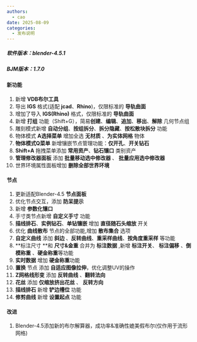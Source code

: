 ```yaml
---
authors: 
  - cao
date: 2025-08-09
categories:
  - 发布说明
---
```


##### 软件版本：blender-4.5.1

##### BJM版本：1.7.0

#### 新功能

1. 新增 **VDB布尔工具**
2. 导出 **IGS** 格式(适配 **jcad**、**Rhino**)，仅限标准的 **导轨曲面**
3. 增加了导入 **IGS(Rhino)** 格式，仅限标准的 **导轨曲面**
4. 新增 **打组** 功能（Shift+G），简易**创建**、**编辑**、**追加**、**移出**、**解除** 几何节点组
5. 雕刻模式新增 **自动分组**、**按组拆分**、**拆分隐藏**、**按松散块拆分** 功能
6. 物体模式 **A选择菜单** 增加全选 **无材质** 、**为实体网格** 物体
7. **物体模式Q菜单** 新增镶嵌节点管理功能：**仅开孔**、**开关钻石**
8. **Shift+A** 拖拽菜单添加 **常用资产**、**钻石镶口** 类别资产
9. **管理修改器面板** 添加 **批量移动选中修改器** 、 **批量应用选中修改器**
10. 世界环境属性面板增加 **删除全部世界环境**

#### 节点

1. 更新适配Blender-4.5 **节点面板**
1. 优化节点交互，添加 **防呆提示**
1. 新增 **参数化镶口**
1. 手寸类节点新增 **自定义手寸** 功能
1. **描线排石**、**实例钻石**、**单钻镶嵌** 增加 **直径随石头缩放** 开关
1. 优化 **曲线散布** 节点的全部功能,增加 **散布集合** 选项
1. **自定义曲线** 添加 **斜边** 、**反转曲线**、**重采样曲线**、**按角度重采样** 等功能
1. **标注尺寸 **和 **尺寸&金重** 合并为 **标注数据** ,新增 **标注开关**、 **标注偏移** 、**倒模称重** 、**硬金称重**等功能
1. **实时数据** 增加 **硬金称重**功能
1. **置换** 节点 添加  **自适应图像拉伸**，优化调整UV的操作
1. **Z网格线形变** 添加 **反转曲线** 、**翻转法向**
1. **花丝** 添加 **仅缩放挤出花丝** 、 **反转方向**
1. **描线排石** 新增 **铲边槽位** 功能
1. **修剪曲线** 新增 **设置起点** 功能

#### **改进**

1. Blender-4.5添加新的布尔解算器，成功率&准确性媲美假布尔(仅作用于流形网格)
